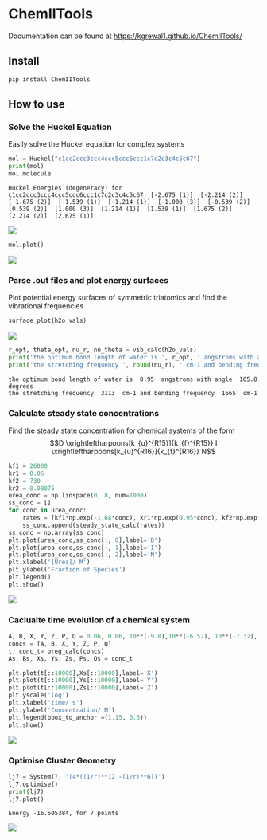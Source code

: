 ChemIITools
================

<!-- WARNING: THIS FILE WAS AUTOGENERATED! DO NOT EDIT! -->

Documentation can be found at https://kgrewal1.github.io/ChemIITools/

## Install

``` sh
pip install ChemIITools
```

## How to use

### Solve the Huckel Equation

Easily solve the Huckel equation for complex systems

``` python
mol = Huckel("c1cc2ccc3ccc4ccc5ccc6ccc1c7c2c3c4c5c67")
print(mol)
mol.molecule
```

    Huckel Energies (degeneracy) for c1cc2ccc3ccc4ccc5ccc6ccc1c7c2c3c4c5c67: [-2.675 (1)]  [-2.214 (2)]  [-1.675 (2)]  [-1.539 (1)]  [-1.214 (1)]  [-1.000 (3)]  [-0.539 (2)]  [0.539 (2)]  [1.000 (3)]  [1.214 (1)]  [1.539 (1)]  [1.675 (2)]  [2.214 (2)]  [2.675 (1)] 

![](index_files/figure-gfm/cell-3-output-2.svg)

``` python
mol.plot()
```

![](index_files/figure-gfm/cell-4-output-1.png)

### Parse .out files and plot energy surfaces

Plot potential energy surfaces of symmetric triatomics and find the
vibrational frequencies

``` python
surface_plot(h2o_vals)
```

![](index_files/figure-gfm/cell-6-output-1.png)

``` python
r_opt, theta_opt, nu_r, nu_theta = vib_calc(h2o_vals)
print('the optimum bond length of water is ', r_opt, ' angstroms with angle ', theta_opt, ' degrees' )
print('the stretching frequency ', round(nu_r), ' cm-1 and bending frequency ', round(nu_theta), ' cm-1' )
```

    the optimum bond length of water is  0.95  angstroms with angle  105.0  degrees
    the stretching frequency  3113  cm-1 and bending frequency  1665  cm-1

### Calculate steady state concentrations

Find the steady state concentration for chemical systems of the form
$$D  \xrightleftharpoons[k_{u}^{R15}]{k_{f}^{R15}}  I  \xrightleftharpoons[k_{u}^{R16}]{k_{f}^{R16}} N$$

``` python
kf1 = 26000
kr1 = 0.06
kf2 = 730
kr2 = 0.00075
urea_conc = np.linspace(0, 8, num=1000)
ss_conc = []
for conc in urea_conc:
    rates = [kf1*np.exp(-1.68*conc), kr1*np.exp(0.95*conc), kf2*np.exp(-1.72*conc), kr2*np.exp(1.20*conc)]
    ss_conc.append(steady_state_calc(rates))
ss_conc = np.array(ss_conc)
plt.plot(urea_conc,ss_conc[:, 0],label='D')
plt.plot(urea_conc,ss_conc[:, 1],label='I')
plt.plot(urea_conc,ss_conc[:, 2],label='N')
plt.xlabel('[Urea]/ M')
plt.ylabel('Fraction of Species')
plt.legend()
plt.show()
```

![](index_files/figure-gfm/cell-8-output-1.png)

### Caclualte time evolution of a chemical system

``` python
A, B, X, Y, Z, P, Q = 0.06, 0.06, 10**(-9.8),10**(-6.52), 10**(-7.32), 0, 0
concs = [A, B, X, Y, Z, P, Q]
t, conc_t= oreg_calc(concs)
As, Bs, Xs, Ys, Zs, Ps, Qs = conc_t
```

``` python
plt.plot(t[::10000],Xs[::10000],label='X')
plt.plot(t[::10000],Ys[::10000],label='Y')
plt.plot(t[::10000],Zs[::10000],label='Z')
plt.yscale('log')
plt.xlabel('time/ s')
plt.ylabel('Concentration/ M')
plt.legend(bbox_to_anchor =(1.15, 0.6))
plt.show()
```

![](index_files/figure-gfm/cell-10-output-1.png)

### Optimise Cluster Geometry

``` python
lj7 = System(7, '(4*((1/r)**12 -(1/r)**6))')
lj7.optimise()
print(lj7)
lj7.plot()
```

    Energy -16.505384, for 7 points

![](index_files/figure-gfm/cell-11-output-2.png)
